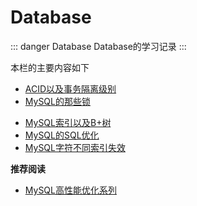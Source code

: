 # Database

::: danger Database
Database的学习记录
:::

本栏的主要内容如下

* [ACID以及事务隔离级别](00-Isolation.html)
* [MySQL的那些锁](01-MySQL-Lock.html)
<!-- * [Database中的范式理论](02-DB-NF.html) -->
* [MySQL索引以及B+树](03-MySQL-Index-B+.html)
* [MySQL的SQL优化](10-MySQL-SQL.html)
* [MySQL字符不同索引失效](11-MySQL-Index)

**推荐阅读**

* [MySQL高性能优化系列](https://www.cnblogs.com/huchong/p/10270110.html)